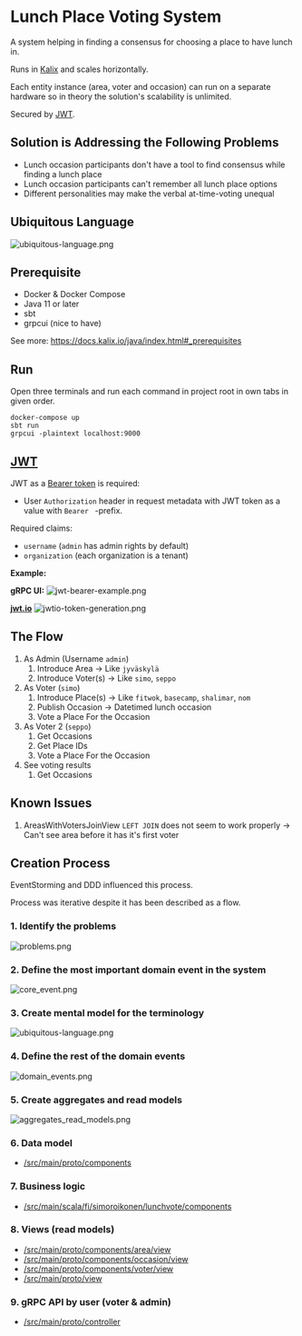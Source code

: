 # Lunch Place Voting System

A system helping in finding a consensus for choosing a place to have lunch in.

Runs in [Kalix](https://www.kalix.io/) and scales horizontally.

Each entity instance (area, voter and occasion) can run on a separate hardware so in theory the solution's scalability is unlimited.

Secured by [JWT](https://jwt.io/).

## Solution is Addressing the Following Problems

* Lunch occasion participants don't have a tool to find consensus while finding a lunch place
* Lunch occasion participants can't remember all lunch place options
* Different personalities may make the verbal at-time-voting unequal

## Ubiquitous Language

![ubiquitous-language.png](doc/img/ubiquitous-language.png)

## Prerequisite

* Docker & Docker Compose
* Java 11 or later
* sbt
* grpcui (nice to have)

See more: https://docs.kalix.io/java/index.html#_prerequisites

## Run

Open three terminals and run each command in project root in own tabs in given order.

```
docker-compose up
sbt run
grpcui -plaintext localhost:9000
```

## [JWT](https://jwt.io/)

JWT as a [Bearer token](https://www.rfc-editor.org/rfc/rfc6750) is required:
* User `Authorization` header in request metadata with JWT token as a value with `Bearer ` -prefix.

Required claims:
* `username` (`admin` has admin rights by default)
* `organization` (each organization is a tenant)

**Example:**

**gRPC UI:**
![jwt-bearer-example.png](doc/img/jwt-bearer-example.png)

**[jwt.io](https://jwt.io/)**
![jwtio-token-generation.png](doc/img/jwtio-token-generation.png)

## The Flow

1. As Admin (Username `admin`)
   1. Introduce Area -> Like `jyväskylä`
   2. Introduce Voter(s) -> Like `simo`, `seppo`
2. As Voter (`simo`)
   1. Introduce Place(s) -> Like `fitwok`, `basecamp`, `shalimar`, `nom`
   2. Publish Occasion -> Datetimed lunch occasion
   3. Vote a Place For the Occasion
3. As Voter 2 (`seppo`)
   1. Get Occasions
   2. Get Place IDs
   3. Vote a Place For the Occasion
4. See voting results
    1. Get Occasions 

## Known Issues

1. AreasWithVotersJoinView `LEFT JOIN` does not seem to work properly -> Can't see area before it has it's first voter

## Creation Process

EventStorming and DDD influenced this process.

Process was iterative despite it has been described as a flow.

### 1. Identify the problems

![problems.png](doc/img/problems.png)

### 2. Define the most important domain event in the system

![core_event.png](doc/img/core_event.png)

### 3. Create mental model for the terminology

![ubiquitous-language.png](doc/img/ubiquitous-language.png)

### 4. Define the rest of the domain events

![domain_events.png](doc/img/domain_events.png)

### 5. Create aggregates and read models

![aggregates_read_models.png](doc/img/aggregates_read_models.png)

### 6. Data model

* [/src/main/proto/components](/src/main/proto/components)

### 7. Business logic

* [/src/main/scala/fi/simoroikonen/lunchvote/components](/src/main/scala/fi/simoroikonen/lunchvote/components)

### 8. Views (read models)

* [/src/main/proto/components/area/view](/src/main/proto/components/area/view)
* [/src/main/proto/components/occasion/view](/src/main/proto/components/occasion/view)
* [/src/main/proto/components/voter/view](/src/main/proto/components/voter/view)
* [/src/main/proto/view](/src/main/proto/view)

### 9. gRPC API by user (voter & admin)

* [/src/main/proto/controller](/src/main/proto/controller)


